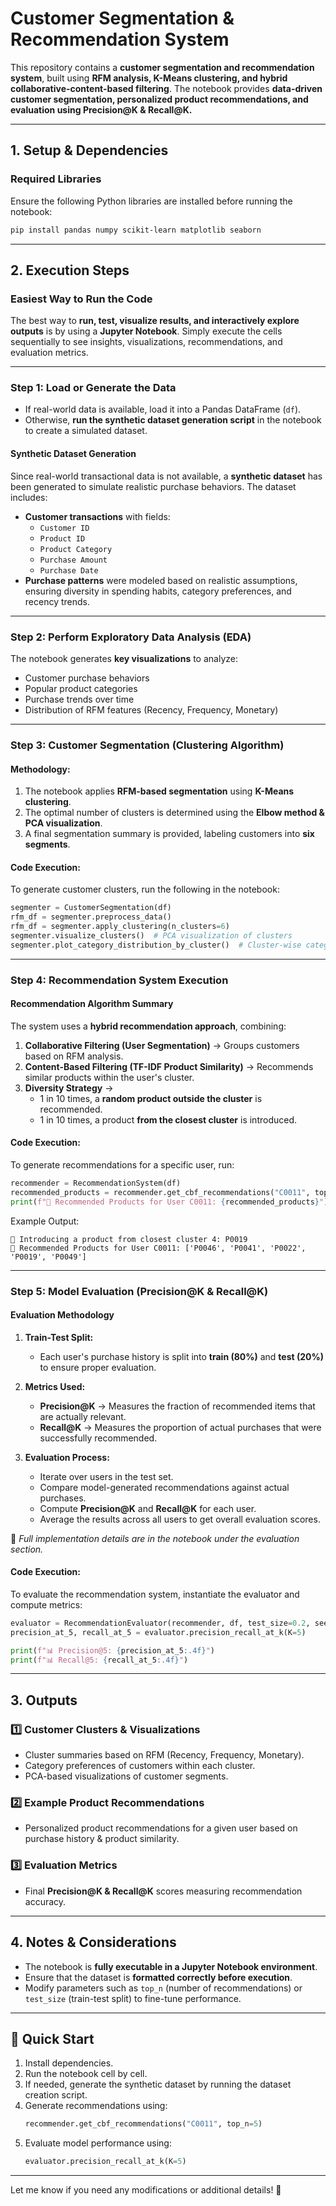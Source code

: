 # **Customer Segmentation & Recommendation System**  

This repository contains a **customer segmentation and recommendation system**, built using **RFM analysis, K-Means clustering, and hybrid collaborative-content-based filtering**. The notebook provides **data-driven customer segmentation, personalized product recommendations, and evaluation using Precision@K & Recall@K.**

---

## **1. Setup & Dependencies**  

### **Required Libraries**  
Ensure the following Python libraries are installed before running the notebook:  

```bash
pip install pandas numpy scikit-learn matplotlib seaborn
```

---

## **2. Execution Steps**  

### **Easiest Way to Run the Code**
The best way to **run, test, visualize results, and interactively explore outputs** is by using a **Jupyter Notebook**. Simply execute the cells sequentially to see insights, visualizations, recommendations, and evaluation metrics.

---

### **Step 1: Load or Generate the Data**  

- If real-world data is available, load it into a Pandas DataFrame (`df`).  
- Otherwise, **run the synthetic dataset generation script** in the notebook to create a simulated dataset.  

#### **Synthetic Dataset Generation**  
Since real-world transactional data is not available, a **synthetic dataset** has been generated to simulate realistic purchase behaviors. The dataset includes:  
- **Customer transactions** with fields:  
  - `Customer ID`  
  - `Product ID`  
  - `Product Category`  
  - `Purchase Amount`  
  - `Purchase Date`  
- **Purchase patterns** were modeled based on realistic assumptions, ensuring diversity in spending habits, category preferences, and recency trends.

---

### **Step 2: Perform Exploratory Data Analysis (EDA)**  
The notebook generates **key visualizations** to analyze:  
- Customer purchase behaviors  
- Popular product categories  
- Purchase trends over time  
- Distribution of RFM features (Recency, Frequency, Monetary)  

---

### **Step 3: Customer Segmentation (Clustering Algorithm)**  
#### **Methodology:**  
1. The notebook applies **RFM-based segmentation** using **K-Means clustering**.  
2. The optimal number of clusters is determined using the **Elbow method & PCA visualization**.  
3. A final segmentation summary is provided, labeling customers into **six segments**.

#### **Code Execution:**  
To generate customer clusters, run the following in the notebook:  

```python
segmenter = CustomerSegmentation(df)
rfm_df = segmenter.preprocess_data()
rfm_df = segmenter.apply_clustering(n_clusters=6)
segmenter.visualize_clusters()  # PCA visualization of clusters
segmenter.plot_category_distribution_by_cluster()  # Cluster-wise category analysis
```

---

### **Step 4: Recommendation System Execution**  

#### **Recommendation Algorithm Summary**
The system uses a **hybrid recommendation approach**, combining:  
1. **Collaborative Filtering (User Segmentation)** → Groups customers based on RFM analysis.  
2. **Content-Based Filtering (TF-IDF Product Similarity)** → Recommends similar products within the user's cluster.  
3. **Diversity Strategy** →  
   - 1 in 10 times, a **random product outside the cluster** is recommended.  
   - 1 in 10 times, a product **from the closest cluster** is introduced.  

#### **Code Execution:**  
To generate recommendations for a specific user, run:  

```python
recommender = RecommendationSystem(df)
recommended_products = recommender.get_cbf_recommendations("C0011", top_n=5)
print(f"🔹 Recommended Products for User C0011: {recommended_products}")
```

Example Output:
```
🔀 Introducing a product from closest cluster 4: P0019
🔹 Recommended Products for User C0011: ['P0046', 'P0041', 'P0022', 'P0019', 'P0049']
```

---

### **Step 5: Model Evaluation (Precision@K & Recall@K)**  

#### **Evaluation Methodology**
1. **Train-Test Split:**  
   - Each user's purchase history is split into **train (80%)** and **test (20%)** to ensure proper evaluation.  

2. **Metrics Used:**  
   - **Precision@K** → Measures the fraction of recommended items that are actually relevant.  
   - **Recall@K** → Measures the proportion of actual purchases that were successfully recommended.  

3. **Evaluation Process:**  
   - Iterate over users in the test set.  
   - Compare model-generated recommendations against actual purchases.  
   - Compute **Precision@K** and **Recall@K** for each user.  
   - Average the results across all users to get overall evaluation scores.  

📌 *Full implementation details are in the notebook under the evaluation section.*  

#### **Code Execution:**  
To evaluate the recommendation system, instantiate the evaluator and compute metrics:  

```python
evaluator = RecommendationEvaluator(recommender, df, test_size=0.2, seed=42)
precision_at_5, recall_at_5 = evaluator.precision_recall_at_k(K=5)

print(f"📊 Precision@5: {precision_at_5:.4f}")
print(f"📊 Recall@5: {recall_at_5:.4f}")
```

---

## **3. Outputs**  

### **1️⃣ Customer Clusters & Visualizations**
- Cluster summaries based on RFM (Recency, Frequency, Monetary).  
- Category preferences of customers within each cluster.  
- PCA-based visualizations of customer segments.

### **2️⃣ Example Product Recommendations**
- Personalized product recommendations for a given user based on purchase history & product similarity.

### **3️⃣ Evaluation Metrics**
- Final **Precision@K & Recall@K** scores measuring recommendation accuracy.

---

## **4. Notes & Considerations**
- The notebook is **fully executable in a Jupyter Notebook environment**.  
- Ensure that the dataset is **formatted correctly before execution**.  
- Modify parameters such as `top_n` (number of recommendations) or `test_size` (train-test split) to fine-tune performance.

---

## **📌 Quick Start**
1. Install dependencies.  
2. Run the notebook cell by cell.  
3. If needed, generate the synthetic dataset by running the dataset creation script.  
4. Generate recommendations using:  
   ```python
   recommender.get_cbf_recommendations("C0011", top_n=5)
   ```
5. Evaluate model performance using:  
   ```python
   evaluator.precision_recall_at_k(K=5)
   ```

---

Let me know if you need any modifications or additional details! 🚀

